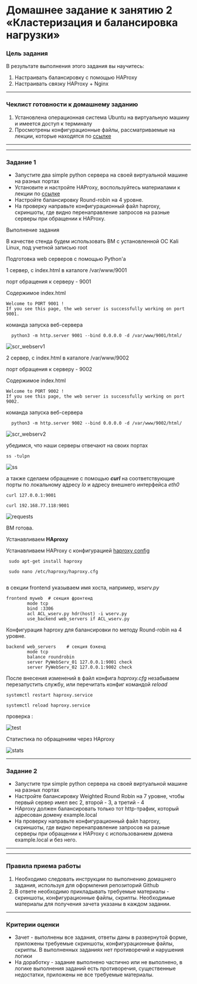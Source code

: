# Домашнее задание к занятию 2 «Кластеризация и балансировка нагрузки»

### Цель задания
В результате выполнения этого задания вы научитесь:
1. Настраивать балансировку с помощью HAProxy
2. Настраивать связку HAProxy + Nginx

------

### Чеклист готовности к домашнему заданию

1. Установлена операционная система Ubuntu на виртуальную машину и имеется доступ к терминалу
2. Просмотрены конфигурационные файлы, рассматриваемые на лекции, которые находятся по [ссылке](2/)


------
<!--

### Инструкция по выполнению домашнего задания

1. Сделайте fork [репозитория c шаблоном решения](https://github.com/netology-code/sys-pattern-homework) к себе в Github и переименуйте его по названию или номеру занятия, например, https://github.com/имя-вашего-репозитория/gitlab-hw или https://github.com/имя-вашего-репозитория/8-03-hw).
2. Выполните клонирование этого репозитория к себе на ПК с помощью команды git clone.
3. Выполните домашнее задание и заполните у себя локально этот файл README.md:
   - впишите вверху название занятия и ваши фамилию и имя;
   - в каждом задании добавьте решение в требуемом виде: текст/код/скриншоты/ссылка;
   - для корректного добавления скриншотов воспользуйтесь инструкцией [«Как вставить скриншот в шаблон с решением»](https://github.com/netology-code/sys-pattern-homework/blob/main/screen-instruction.md);
   - при оформлении используйте возможности языка разметки md. Коротко об этом можно посмотреть в [инструкции по MarkDown](https://github.com/netology-code/sys-pattern-homework/blob/main/md-instruction.md).
4. После завершения работы над домашним заданием сделайте коммит (git commit -m "comment") и отправьте его на Github (git push origin).
5. Для проверки домашнего задания преподавателем в личном кабинете прикрепите и отправьте ссылку на решение в виде md-файла в вашем Github.
6. Любые вопросы задавайте в чате учебной группы и/или в разделе «Вопросы по заданию» в личном кабинете.

-->

------



### Задание 1
- Запустите два simple python сервера на своей виртуальной машине на разных портах
- Установите и настройте HAProxy, воспользуйтесь материалами к лекции по [ссылке](2/)
- Настройте балансировку Round-robin на 4 уровне.
- На проверку направьте конфигурационный файл haproxy, скриншоты, где видно перенаправление запросов на разные серверы при обращении к HAProxy.


Выполнение задания

В качестве стенда будем использовать ВМ с установленной ОС Kali Linux, под учетной записью root

Подготовка web серверов с помощью Python'а

1 сервер, с index.html в каталоге /var/www/9001

  порт обращения к серверу - 9001

Содержимое index.html

```
Welcome to PORT 9001 !
If you see this page, the web server is successfully working on port 9001.
```
команда запуска веб-сервера

```
  python3 -m http.server 9001 --bind 0.0.0.0 -d /var/www/9001/html/
```

![scr_webserv1](./2/scr/webserv_1.png)

2 сервер, с index.html в каталоге /var/www/9002

  порт обращения к серверу - 9002

Содержимое index.html

```
Welcome to PORT 9002 !
If you see this page, the web server is successfully working on port 9002.
```
команда запуска веб-сервера

```
  python3 -m http.server 9002 --bind 0.0.0.0 -d /var/www/9002/html/
```

![scr_webserv2](./2/scr/webserv_2.png)


убедимся, что наши серверы отвечают на своих портах

```
ss -tulpn
```

![ss](./2/scr/ss.png)

а также сделаем обращение с помощью **_curl_** на соответствующие порты по локальному адресу _lo_ и адресу внешнего интерфейса _eth0_

```
curl 127.0.0.1:9001

curl 192.168.77.118:9001
```

![requests](./2/scr/requests.png)

ВМ готова.

Устанавливаем **HAproxy**

Устанавливаем HAProxy c конфигурацией [haproxy config](./2/haproxy/haproxy.cfg)

```
 sudo apt-get install haproxy
 
 sudo nano /etc/haproxy/haproxy.cfg
  
```

в секции frontend указываем имя хоста, например, _wserv.py_

```
frontend myweb  # секция фронтенд
        mode tcp
        bind :3306
        acl ACL_wserv.py hdr(host) -i wserv.py
        use_backend web_servers if ACL_wserv.py

```

Конфигурация haproxy для балансировки по методу Round-robin на 4 уровне.

```
backend web_servers    # секция бэкенд
        mode tcp
        balance roundrobin
        server PyWebServ_01 127.0.0.1:9001 check
        server PyWebServ_02 127.0.0.1:9002 check

```

После внесения изменений в файл конфига _haproxy.cfg_ незабываем перезапустить службу, или перечитать конфиг командой _reload_

```
systemctl restart haproxy.service

systemctl reload haproxy.service
```

проверка :

![test](./2/scr/tests.png)


Статистика по обращениям через HAproxy

![stats](./2/scr/stats.png)


---



### Задание 2
- Запустите три simple python сервера на своей виртуальной машине на разных портах
- Настройте балансировку Weighted Round Robin на 7 уровне, чтобы первый сервер имел вес 2, второй - 3, а третий - 4
- HAproxy должен балансировать только тот http-трафик, который адресован домену example.local
- На проверку направьте конфигурационный файл haproxy, скриншоты, где видно перенаправление запросов на разные серверы при обращении к HAProxy c использованием домена example.local и без него.



---

<!--

## Задания со звёздочкой*
Эти задания дополнительные. Их можно не выполнять. На зачёт это не повлияет. Вы можете их выполнить, если хотите глубже разобраться в материале.

---

### Задание 3*
- Настройте связку HAProxy + Nginx как было показано на лекции.
- Настройте Nginx так, чтобы файлы .jpg выдавались самим Nginx (предварительно разместите несколько тестовых картинок в директории /var/www/), а остальные запросы переадресовывались на HAProxy, который в свою очередь переадресовывал их на два Simple Python server.
- На проверку направьте конфигурационные файлы nginx, HAProxy, скриншоты с запросами jpg картинок и других файлов на Simple Python Server, демонстрирующие корректную настройку.

---

### Задание 4*
- Запустите 4 simple python сервера на разных портах.
- Первые два сервера будут выдавать страницу index.html вашего сайта example1.local (в файле index.html напишите example1.local)
- Вторые два сервера будут выдавать страницу index.html вашего сайта example2.local (в файле index.html напишите example2.local)
- Настройте два бэкенда HAProxy
- Настройте фронтенд HAProxy так, чтобы в зависимости от запрашиваемого сайта example1.local или example2.local запросы перенаправлялись на разные бэкенды HAProxy
- На проверку направьте конфигурационный файл HAProxy, скриншоты, демонстрирующие запросы к разным фронтендам и ответам от разных бэкендов.

-->

------

### Правила приема работы

1. Необходимо следовать инструкции по выполнению домашнего задания, используя для оформления репозиторий Github
2. В ответе необходимо прикладывать требуемые материалы - скриншоты, конфигурационные файлы, скрипты. Необходимые материалы для получения зачета указаны в каждом задании.


------

### Критерии оценки

- Зачет - выполнены все задания, ответы даны в развернутой форме, приложены требуемые скриншоты, конфигурационные файлы, скрипты. В выполненных заданиях нет противоречий и нарушения логики
- На доработку - задание выполнено частично или не выполнено, в логике выполнения заданий есть противоречия, существенные недостатки, приложены не все требуемые материалы.
